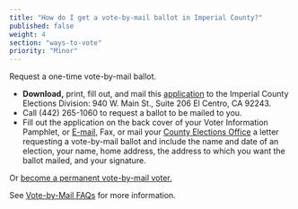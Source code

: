 ```yaml
---
title: "How do I get a vote-by-mail ballot in Imperial County?"
published: false
weight: 4
section: "ways-to-vote"
priority: "Minor"
---
```


Request a one-time vote-by-mail ballot.  

- **Download,** print, fill out, and mail this [application](http://elections.cdn.sos.ca.gov/vote-by-mail/pdf/vote-by-mail-application.pdf) to the Imperial County Elections Division: 940 W. Main St., Suite 206 El Centro, CA 92243.   
- Call (442) 265-1060 to request a ballot to be mailed to you.  
- Fill out the application on the back cover of your Voter Information Pamphlet, or [E-mail,](mailto:janehurtado@co.imperial.ca.us) Fax, or mail your [County Elections Office](#section-election-office-contact) a letter requesting a vote-by-mail ballot and include the name and date of an election, your name, home address, the address to which you want the ballot mailed, and your signature.  

Or [become a permanent vote-by-mail voter.](http://www.co.imperial.ca.us/regvoters/otherpdfs/PERMANENTVOTEBYMAILAPPLICATION.pdf)  

See [Vote-by-Mail FAQs](http://www.co.imperial.ca.us/regvoters/index.asp?fileinc=mailFAQ) for more information.  

